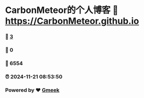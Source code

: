 # CarbonMeteor的个人博客 :link: https://CarbonMeteor.github.io 
### :page_facing_up: [3](https://CarbonMeteor.github.io/tag.html) 
### :speech_balloon: 0 
### :hibiscus: 6554 
### :alarm_clock: 2024-11-21 08:53:50 
### Powered by :heart: [Gmeek](https://github.com/Meekdai/Gmeek)
